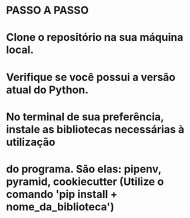 <h1> PASSO A PASSO </h1>

# Clone o repositório na sua máquina local.

# Verifique se você possui a versão atual do Python.

# No terminal de sua preferência, instale as bibliotecas necessárias à utilização
# do programa. São elas: pipenv, pyramid, cookiecutter (Utilize o comando 'pip install + nome_da_biblioteca')
